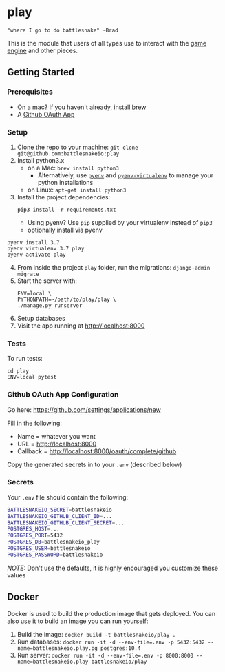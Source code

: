 # play

`"where I go to do battlesnake" ~Brad`

This is the module that users of all types use to interact with the [game engine](https://github.com/battlesnakeio/engine) and other pieces.

## Getting Started

### Prerequisites

- On a mac? If you haven't already, install [brew](https://brew.sh/)
- A [Github OAuth App](#github-oauth-app-configuration)

### Setup

1. Clone the repo to your machine: `git clone git@github.com:battlesnakeio:play`
2. Install python3.x
    - on a Mac: `brew install python3`
      - Alternatively, use [`pyenv`](https://github.com/pyenv/pyenv) and [`pyenv-virtualenv`](https://github.com/pyenv/pyenv-virtualenv) to manage your python installations
    - on Linux: `apt-get install python3`
3. Install the project dependencies:
    ```shell
    pip3 install -r requirements.txt
    ```
    - Using pyenv? Use `pip` supplied by your virtualenv instead of `pip3`
    - optionally install via pyenv
```
pyenv install 3.7
pyenv virtualenv 3.7 play
pyenv activate play
```

4. From inside the project `play` folder, run the migrations: `django-admin migrate`
5. Start the server with:
    ```shell
    ENV=local \
    PYTHONPATH=~/path/to/play/play \
    ./manage.py runserver
    ```
6. Setup databases
7. Visit the app running at <http://localhost:8000>


### Tests

To run tests:

```shell
cd play
ENV=local pytest
```

### Github OAuth App Configuration

Go here: <https://github.com/settings/applications/new>

Fill in the following:

- Name = whatever you want
- URL = <http://localhost:8000>
- Callback = <http://localhost:8000/oauth/complete/github>

Copy the generated secrets in to your `.env` (described below)

### Secrets

Your `.env` file should contain the following:

```bash
BATTLESNAKEIO_SECRET=battlesnakeio
BATTLESNAKEIO_GITHUB_CLIENT_ID=...
BATTLESNAKEIO_GITHUB_CLIENT_SECRET=...
POSTGRES_HOST=...
POSTGRES_PORT=5432
POSTGRES_DB=battlesnakeio_play
POSTGRES_USER=battlesnakeio
POSTGRES_PASSWORD=battlesnakeio
```

*NOTE:* Don't use the defaults, it is highly encouraged you customize these values

## Docker

Docker is used to build the production image that gets deployed. You can also use it to build an image you can run yourself:

1. Build the image: `docker build -t battlesnakeio/play .`
2. Run databases: `docker run -it -d --env-file=.env -p 5432:5432 --name=battlesnakeio.play.pg postgres:10.4`
3. Run server: `docker run -it -d --env-file=.env -p 8000:8000 --name=battlesnakeio.play battlesnakeio/play`
